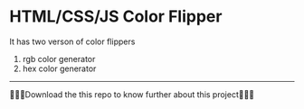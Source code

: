 # HTML/CSS/JS Color Flipper
It has two verson of color flippers
1. rgb color generator
2. hex color generator  
---

🧛🏻‍♂️Download the this repo to know further about this project🧛🏻‍♂️
